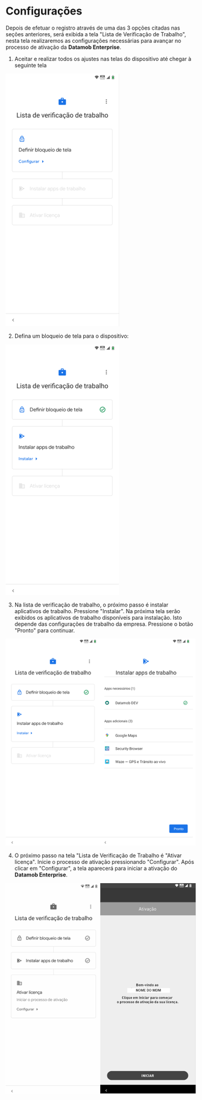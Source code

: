 # Configurações

Depois de efetuar o registro através de uma das 3 opções citadas nas seções anteriores, será exibida a tela "Lista de Verificação de Trabalho", nesta tela realizaremos as configurações necessárias para avançar no processo de ativação da **Datamob Enterprise**.

1. Aceitar e realizar todos os ajustes nas telas do dispositivo até chegar à seguinte tela

![](../.gitbook/assets/2.png)

2. Defina um bloqueio de tela para o dispositivo:

![](../.gitbook/assets/3.png)

3. Na lista de verificação de trabalho, o próximo passo é instalar aplicativos de trabalho. Pressione "Instalar". Na próxima tela serão exibidos os aplicativos de trabalho disponíveis para instalação. Isto depende das configurações de trabalho da empresa. Pressione o botão "Pronto" para continuar.

![](../.gitbook/assets/4.png)

4. O próximo passo na tela "Lista de Verificação de Trabalho é "Ativar licença". Inicie o processo de ativação pressionando "Configurar". Após clicar em "Configurar", a tela aparecerá para iniciar a ativação do **Datamob Enterprise**.

![](../.gitbook/assets/5.png)
